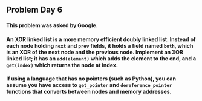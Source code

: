 ## Problem Day 6
#### This problem was asked by Google.

#### An XOR linked list is a more memory efficient doubly linked list. Instead of each node holding ```next``` and ```prev``` fields, it holds a field named ```both```, which is an XOR of the next node and the previous node. Implement an XOR linked list; it has an ```add(element)``` which adds the element to the end, and a ```get(index)``` which returns the node at index.

#### If using a language that has no pointers (such as Python), you can assume you have access to ```get_pointer``` and ```dereference_pointer``` functions that converts between nodes and memory addresses.
